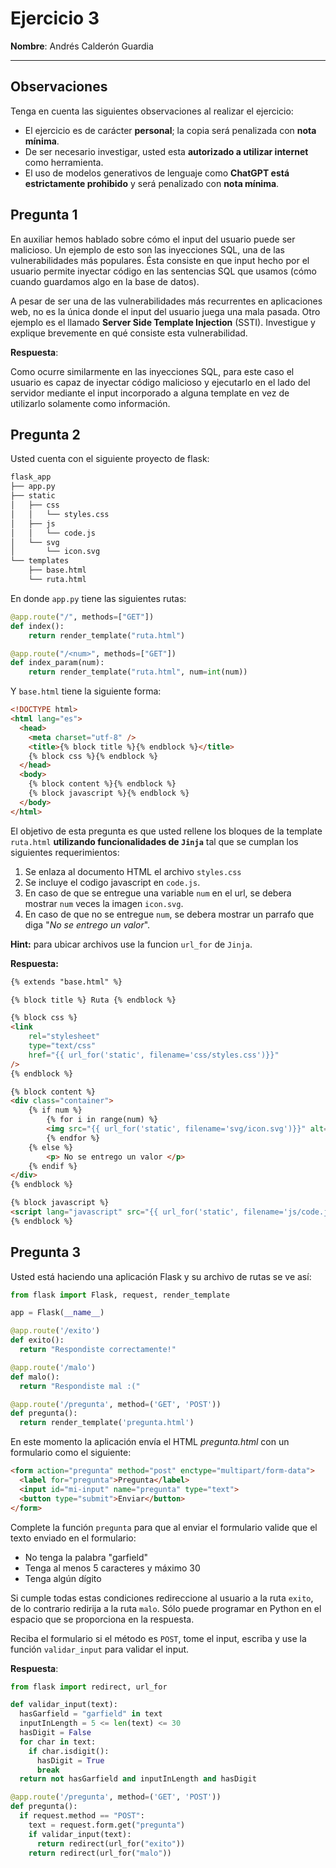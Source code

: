 # Ejercicio 3

**Nombre**: Andrés Calderón Guardia

---

## Observaciones

Tenga en cuenta las siguientes observaciones al realizar el ejercicio:

- El ejercicio es de carácter **personal**; la copia será penalizada con **nota mínima**.
- De ser necesario investigar, usted esta **autorizado a utilizar internet** como herramienta.
- El uso de modelos generativos de lenguaje como **ChatGPT está estrictamente prohibido** y será penalizado con **nota mínima**.

## Pregunta 1

En auxiliar hemos hablado sobre cómo el input del usuario puede ser malicioso. Un ejemplo de esto son las inyecciones SQL, una de las vulnerabilidades más populares. Ésta consiste en que input hecho por el usuario permite inyectar código en las sentencias SQL que usamos (cómo cuando guardamos algo en la base de datos).

A pesar de ser una de las vulnerabilidades más recurrentes en aplicaciones web, no es la única donde el input del usuario juega una mala pasada. Otro ejemplo es el llamado **Server Side Template Injection** (SSTI). Investigue y explique brevemente en qué consiste esta vulnerabilidad.

**Respuesta**:

Como ocurre similarmente en las inyecciones SQL, para este caso el usuario es capaz de inyectar código malicioso y ejecutarlo en el lado del servidor mediante el input incorporado a alguna template en vez de utilizarlo solamente como información.

## Pregunta 2

Usted cuenta con el siguiente proyecto de flask:

```bash
flask_app
├── app.py
├── static
│   ├── css
│   │   └── styles.css
│   ├── js
│   │   └── code.js
│   └── svg
│       └── icon.svg
└── templates
    ├── base.html
    └── ruta.html
```

En donde `app.py` tiene las siguientes rutas:

```python
@app.route("/", methods=["GET"])
def index():
    return render_template("ruta.html")

@app.route("/<num>", methods=["GET"])
def index_param(num):
    return render_template("ruta.html", num=int(num))
```

Y `base.html` tiene la siguiente forma:

```html
<!DOCTYPE html>
<html lang="es">
  <head>
    <meta charset="utf-8" />
    <title>{% block title %}{% endblock %}</title>
    {% block css %}{% endblock %}
  </head>
  <body>
    {% block content %}{% endblock %}
    {% block javascript %}{% endblock %}
  </body>
</html>
```

El objetivo de esta pregunta es que usted rellene los bloques de la template `ruta.html` **utilizando funcionalidades de `Jinja`** tal que se cumplan los siguientes requerimientos:

1. Se enlaza al documento HTML el archivo `styles.css`
2. Se incluye el codigo javascript en `code.js`.
3. En caso de que se entregue una variable `num` en el url, se debera mostrar `num` veces la imagen `icon.svg`.
4. En caso de que no se entregue `num`, se debera mostrar un parrafo que diga "*No se entrego un valor*".

**Hint:** para ubicar archivos use la funcion `url_for` de `Jinja`.

**Respuesta:**

```html
{% extends "base.html" %}

{% block title %} Ruta {% endblock %}

{% block css %}
<link
    rel="stylesheet"
    type="text/css"
    href="{{ url_for('static', filename='css/styles.css')}}"
/>
{% endblock %}

{% block content %}
<div class="container">
    {% if num %}
        {% for i in range(num) %}
        <img src="{{ url_for('static', filename='svg/icon.svg')}}" alt="">
        {% endfor %}
    {% else %}
        <p> No se entrego un valor </p>
    {% endif %}
</div>
{% endblock %}

{% block javascript %}
<script lang="javascript" src="{{ url_for('static', filename='js/code.js')}}"></script>
{% endblock %}
```

## Pregunta 3

Usted está haciendo una aplicación Flask y su archivo de rutas se ve así:

```python
from flask import Flask, request, render_template

app = Flask(__name__)

@app.route('/exito')
def exito():
  return "Respondiste correctamente!"

@app.route('/malo')
def malo():
  return "Respondiste mal :("

@app.route('/pregunta', method=('GET', 'POST'))
def pregunta():
  return render_template('pregunta.html')
```

En este momento la aplicación envía el HTML *pregunta.html* con un formulario como el siguiente:

```html
<form action="pregunta" method="post" enctype="multipart/form-data">
  <label for="pregunta">Pregunta</label>
  <input id="mi-input" name="pregunta" type="text">
  <button type="submit">Enviar</button>
</form>
```

Complete la función `pregunta` para que al enviar el formulario valide que el texto enviado en el formulario:

- No tenga la palabra "garfield"
- Tenga al menos 5 caracteres y máximo 30
- Tenga algún dígito

Si cumple todas estas condiciones redireccione al usuario a la ruta `exito`, de lo contrario redirija a la ruta `malo`. Sólo puede programar en Python en el espacio que se proporciona en la respuesta.

Reciba el formulario si el método es `POST`, tome el input, escriba y use la función `validar_input` para validar el input.

**Respuesta**:

```python
from flask import redirect, url_for

def validar_input(text):
  hasGarfield = "garfield" in text
  inputInLength = 5 <= len(text) <= 30
  hasDigit = False
  for char in text:
    if char.isdigit():
      hasDigit = True
      break
  return not hasGarfield and inputInLength and hasDigit

@app.route('/pregunta', method=('GET', 'POST'))
def pregunta():
  if request.method == "POST":
    text = request.form.get("pregunta")
    if validar_input(text):
      return redirect(url_for("exito"))
    return redirect(url_for("malo"))
```
